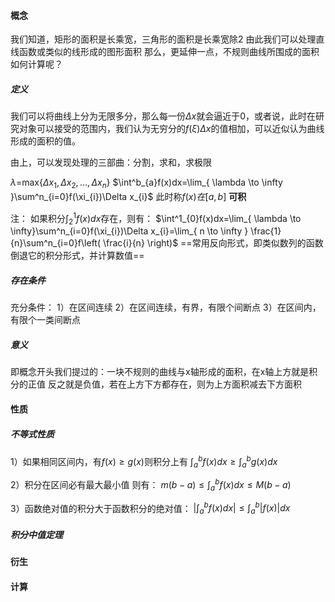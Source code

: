 #### 概念
我们知道，矩形的面积是长乘宽，三角形的面积是长乘宽除2
由此我们可以处理直线函数或类似的线形成的图形面积
那么，更延伸一点，不规则曲线所围成的面积如何计算呢？
##### 定义
我们可以将曲线上分为无限多分，那么每一份$\Delta x$就会逼近于0，或者说，此时在研究对象可以接受的范围内，我们认为无穷分的$f(\xi)\Delta x$的值相加，可以近似认为曲线形成的面积的值。

由上，可以发现处理的三部曲：分割，求和，求极限


$\lambda$=max{$\Delta x_{1},\Delta x_{2},\dots,\Delta x_{n}$}
$\int^b_{a}f(x)dx=\lim_{ \lambda \to \infty }\sum^n_{i=0}f(\xi_{i})\Delta x_{i}$
此时称$f(x)在[a,b]$ **可积**

注：
如果积分$\int^1_{2}f(x)dx$存在，则有：
$\int^1_{0}f(x)dx=\lim_{ \lambda \to \infty}\sum^n_{i=0}f(\xi_{i})\Delta x_{i}=\lim_{ n \to \infty } \frac{1}{n}\sum^n_{i=0}f\left(  \frac{i}{n} \right)$
==常用反向形式，即类似数列的函数倒退它的积分形式，并计算数值==
##### 存在条件
充分条件：
1）在区间连续
2）在区间连续，有界，有限个间断点
3）在区间内，有限个一类间断点
##### 意义
即概念开头我们提过的：一块不规则的曲线与x轴形成的面积，在x轴上方就是积分的正值
反之就是负值，若在上方下方都存在，则为上方面积减去下方面积
#### 性质
##### 不等式性质
1）如果相同区间内，有$f(x)\geq g(x)$则积分上有
$\int^b_{a}f(x)dx\geq \int^b_{a}g(x)dx$

2）积分在区间必有最大最小值
则有：
$m(b-a)\leq \int^b_{a}f(x)dx\leq M(b-a)$

3）函数绝对值的积分大于函数积分的绝对值：
$\vert \int^b_{a}f(x)dx \vert\leq \int^b_{a}\vert f(x)\vert dx$

##### 积分中值定理



#### 衍生

#### 计算